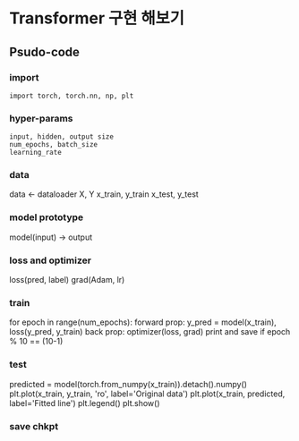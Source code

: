 # Transformer 구현 해보기
## Psudo-code
### import
```
import torch, torch.nn, np, plt
```
### hyper-params
```
input, hidden, output size
num_epochs, batch_size
learning_rate
```
### data
data <- dataloader
X, Y
x_train, y_train
x_test, y_test

### model prototype
model(input) -> output

### loss and optimizer
loss(pred, label)
grad(Adam, lr)  

### train
for epoch in range(num_epochs):
    forward prop: y_pred = model(x_train), loss(y_pred, y_train)
    back prop: optimizer(loss, grad)
    print and save if epoch % 10 == (10-1)

### test
predicted = model(torch.from_numpy(x_train)).detach().numpy()
plt.plot(x_train, y_train, 'ro', label='Original data')
plt.plot(x_train, predicted, label='Fitted line')
plt.legend()
plt.show()

### save chkpt
